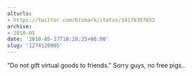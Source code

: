 ```yaml
---
alturls:
- https://twitter.com/bismark/status/14176397652
archive:
- 2010-05
date: '2010-05-17T18:28:25+00:00'
slug: '1274120905'
---
```


"Do not gift virtual goods to friends." Sorry guys, no free pigs..

